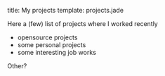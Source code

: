 title: My projects
template: projects.jade

Here a (few) list of projects where I worked recently

* opensource projects
* some personal projects
* some interesting job works

Other?

